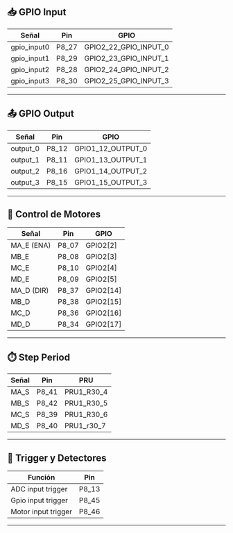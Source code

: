 ## 📥 GPIO Input
| Señal       | Pin    | GPIO                  |
|-------------|--------|-----------------------|
| gpio_input0 | P8_27  | GPIO2_22_GPIO_INPUT_0 |
| gpio_input1 | P8_29  | GPIO2_23_GPIO_INPUT_1 |
| gpio_input2 | P8_28  | GPIO2_24_GPIO_INPUT_2 |
| gpio_input3 | P8_30  | GPIO2_25_GPIO_INPUT_3 |

---

## 📤 GPIO Output
| Señal      | Pin    | GPIO              |
|------------|--------|-------------------|
| output_0   | P8_12  | GPIO1_12_OUTPUT_0 |
| output_1   | P8_11  | GPIO1_13_OUTPUT_1 |
| output_2   | P8_16  | GPIO1_14_OUTPUT_2 |
| output_3   | P8_15  | GPIO1_15_OUTPUT_3 |

---

## 🚗 Control de Motores
| Señal         | Pin    | GPIO      |
|---------------|--------|-----------|
| MA_E (ENA)    | P8_07  | GPIO2[2]  |
| MB_E          | P8_08  | GPIO2[3]  |
| MC_E          | P8_10  | GPIO2[4]  |
| MD_E          | P8_09  | GPIO2[5]  |
| MA_D (DIR)    | P8_37  | GPIO2[14] |
| MB_D          | P8_38  | GPIO2[15] |
| MC_D          | P8_36  | GPIO2[16] |
| MD_D          | P8_34  | GPIO2[17] |
---

## ⏱️ Step Period
| Señal   | Pin    | PRU        |
|---------|--------|------------|
| MA_S    | P8_41  | PRU1_R30_4 |
| MB_S    | P8_42  | PRU1_R30_5 |
| MC_S    | P8_39  | PRU1_R30_6 |
| MD_S    | P8_40  | PRU1_r30_7 |

---

## 🚨 Trigger y Detectores
| Función                       | Pin   |
|------------------------------|--------|
| ADC input trigger            | P8_13  | GPIO0_23_ADC_INPUT_TRIGGER
| Gpio input trigger           | P8_45  | GPIO2_6_GPIO_INPUT_TRIGGER
| Motor input trigger          | P8_46  | GPIO2_7_MOTOR_TRIGGER

---
